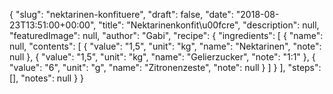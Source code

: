{
    "slug": "nektarinen-konfituere",
    "draft": false,
    "date": "2018-08-23T13:51:00+00:00",
    "title": "Nektarinenkonfit\u00fcre",
    "description": null,
    "featuredImage": null,
    "author": "Gabi",
    "recipe": {
        "ingredients": [
            {
                "name": null,
                "contents": [
                    {
                        "value": "1,5",
                        "unit": "kg",
                        "name": "Nektarinen",
                        "note": null
                    },
                    {
                        "value": "1,5",
                        "unit": "kg",
                        "name": "Gelierzucker",
                        "note": "1:1"
                    },
                    {
                        "value": "6",
                        "unit": "g",
                        "name": "Zitronenzeste",
                        "note": null
                    }
                ]
            }
        ],
        "steps": [],
        "notes": null
    }
}

